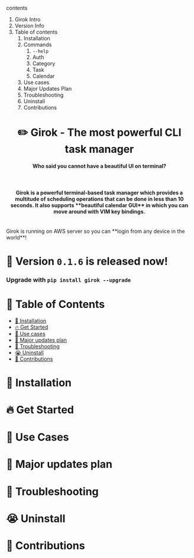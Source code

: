 contents

1. Girok Intro
2. Version Info
3. Table of contents
   1. Installation
   2. Commands
      1. `--help`
      2. Auth
      3. Category
      4. Task
      5. Calendar
   3. Use cases
   4. Major Updates Plan
   5. Troubleshooting
   6. Uninstall
   7. Contributions

<h1 align="center">✏️ Girok - The most powerful CLI task manager</h1>

<h4 align="center"> Who said you cannot have a beautiful UI on terminal?</h4>
<br>
<h4 align="center"> Girok is a <bold>powerful terminal-based task manager</bold> which provides a multitude of scheduling operations that can be done in less than 10 seconds. It also supports **beautiful calendar GUI** in which you can move around with VIM key bindings.</h2>
<br>
Girok is running on AWS server so you can **login from any device in the world**!

# 📀 Version `0.1.6` is released now!

### Upgrade with `pip install girok --upgrade`

# 📖 Table of Contents

- [🚀 Installation](#-Installation)
- [🔥 Get Started](#-get-started)
- [📝 Use cases](#-use-cases)
- [🤖 Major updates plan](#-major-updates-plan)
- [🚒 Troubleshooting](#-troubleshooting)
- [😭 Uninstall](#-uninstall)
- [💌 Contributions](#-contributions)

# 🚀 Installation

# 🔥 Get Started

# 📝 Use Cases

# 🤖 Major updates plan

# 🚒 Troubleshooting

# 😭 Uninstall

# 💌 Contributions
